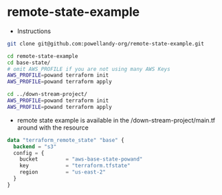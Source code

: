 # remote-state-example

- Instructions

```bash
git clone git@github.com:powellandy-org/remote-state-example.git

cd remote-state-example
cd base-state/
# omit AWS_PROFILE if you are not using many AWS Keys
AWS_PROFILE=powand terraform init
AWS_PROFILE=powand terraform apply

cd ../down-stream-project/
AWS_PROFILE=powand terraform init
AWS_PROFILE=powand terraform apply
```

- remote state example is available in the /down-stream-project/main.tf around with the resource
```terraform
data "terraform_remote_state" "base" {
  backend = "s3"
  config = {
    bucket         = "aws-base-state-powand"
    key            = "terraform.tfstate"
    region         = "us-east-2"
  }
}
```